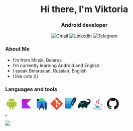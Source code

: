 <div id="header" align="center">
    <h1>Hi there, I'm Viktoria</h1>
    <h3>Android developer</h3>
</div>

<div id="socials" align="center">
    <a href="mailto:victoria.gavrosh@gmail.com">
        <img src="https://img.shields.io/badge/Gmail-87ceeb?style=for-the-badge&logo=gmail&logoColor=white" alt="Gmail"/>
    </a>
    <a href="https://www.linkedin.com/in/viktoria-gavrosh">
        <img src="https://img.shields.io/badge/LinkedIn-87ceeb?style=for-the-badge&logo=linkedin&logoColor=white" alt="LinkedIn"/>
    </a>
    <a href="https://t.me/ViktoriaGavrosh">
        <img src="https://img.shields.io/badge/Telegram-87ceeb?style=for-the-badge&logo=telegram&logoColor=white" alt="Telegram"/>
    </a>
</div>

### About Me
- I'm from Minsk, Belarus
- I’m currently learning Android and English
- I speak Belarusian, Russian, English
- I like cats )))

### Languages and tools
<div>
  <img src="https://github.com/devicons/devicon/blob/master/icons/android/android-original.svg" title="Android" alt="Android" width="40" height="40"/>&nbsp; 
  <img src="https://github.com/devicons/devicon/blob/master/icons/kotlin/kotlin-original.svg" title="Kotlin" alt="Kotlin" width="40" height="40"/>&nbsp;
  <img src="https://github.com/devicons/devicon/blob/master/icons/androidstudio/androidstudio-original.svg" title="Androidstudio" alt="Androidstudio" width="40" height="40"/>&nbsp;
  <img src="https://github.com/devicons/devicon/blob/master/icons/git/git-original.svg" title="Git" **alt="Git" width="40" height="40"/>
  <img src="https://github.com/devicons/devicon/blob/master/icons/sqlite/sqlite-original.svg" title="Sqlite" alt="Sqlite" width="40" height="40"/>
  <img src="https://github.com/devicons/devicon/blob/master/icons/gradle/gradle-original.svg" title="Gradle" alt="Gradle" width="40" height="40"/>
  <img src="https://github.com/devicons/devicon/blob/master/icons/java/java-original.svg" title="Java" alt="Java" width="40" height="40"/>&nbsp;
  <img src="https://github.com/devicons/devicon/blob/master/icons/github/github-original.svg" title="Github" alt="Github" width="40" height="40"/>&nbsp;
</div>
_

![](http://github-profile-summary-cards.vercel.app/api/cards/profile-details?username=ViktoriaGavrosh&theme=nord_bright)

<!--
![Leetcode Stats](https://leetcard.jacoblin.cool/ViktoriaViktoria)
-->
